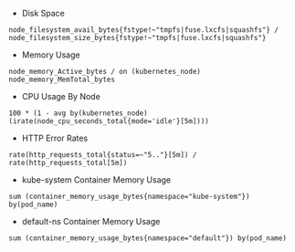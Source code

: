 - Disk Space

```
node_filesystem_avail_bytes{fstype!~"tmpfs|fuse.lxcfs|squashfs"} / node_filesystem_size_bytes{fstype!~"tmpfs|fuse.lxcfs|squashfs"}
```

- Memory Usage

```
node_memory_Active_bytes / on (kubernetes_node) node_memory_MemTotal_bytes
```

- CPU Usage By Node

```
100 * (1 - avg by(kubernetes_node)(irate(node_cpu_seconds_total{mode='idle'}[5m])))
```

- HTTP Error Rates

```
rate(http_requests_total{status=~"5.."}[5m]) / rate(http_requests_total[5m])
```

- kube-system Container Memory Usage

```
sum (container_memory_usage_bytes{namespace="kube-system"}) by(pod_name)
```

- default-ns Container Memory Usage

```
sum (container_memory_usage_bytes{namespace="default"}) by(pod_name)
```